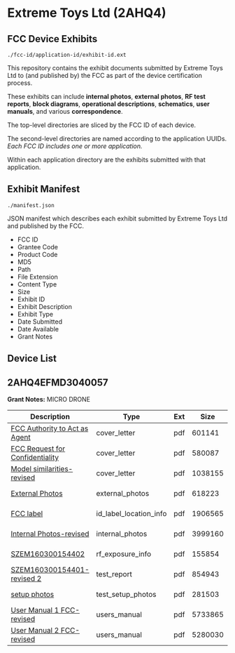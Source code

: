 # Extreme Toys Ltd (2AHQ4)
## FCC Device Exhibits

```
./fcc-id/application-id/exhibit-id.ext
```

This repository contains the exhibit documents submitted by Extreme Toys Ltd to (and published by) the FCC as part of the device certification process.

These exhibits can include **internal photos**, **external photos**, **RF test reports**, **block diagrams**, **operational descriptions**, **schematics**, **user manuals**, and various **correspondence**.

The top-level directories are sliced by the FCC ID of each device.

The second-level directories are named according to the application UUIDs. *Each FCC ID includes one or more application.*

Within each application directory are the exhibits submitted with that application. 

## Exhibit Manifest

```
./manifest.json
```

JSON manifest which describes each exhibit submitted by Extreme Toys Ltd and published by the FCC.

- FCC ID
- Grantee Code
- Product Code
- MD5
- Path
- File Extension
- Content Type
- Size
- Exhibit ID
- Exhibit Description
- Exhibit Type
- Date Submitted
- Date Available
- Grant Notes

## Device List
## 2AHQ4EFMD3040057
**Grant Notes:** MICRO DRONE

| Description | Type | Ext | Size | Submitted | Available |
| ----------- | ---- | --- | ---- | --------- | --------- |
| [FCC Authority to Act as Agent](2AHQ4EFMD3040057/3d8682e8b408738edef0ef503c26cd6f/3015503.pdf) | cover_letter | pdf | 601141 | 2016-06-02 | 2016-06-07 |
| [FCC Request  for Confidentiality](2AHQ4EFMD3040057/3d8682e8b408738edef0ef503c26cd6f/3015504.pdf) | cover_letter | pdf | 580087 | 2016-06-02 | 2016-06-07 |
| [Model similarities-revised](2AHQ4EFMD3040057/3d8682e8b408738edef0ef503c26cd6f/3015505.pdf) | cover_letter | pdf | 1038155 | 2016-06-02 | 2016-06-07 |
| [External Photos](2AHQ4EFMD3040057/3d8682e8b408738edef0ef503c26cd6f/3015506.pdf) | external_photos | pdf | 618223 | 2016-06-02 | 2016-06-07 |
| [FCC label](2AHQ4EFMD3040057/3d8682e8b408738edef0ef503c26cd6f/3015508.pdf) | id_label_location_info | pdf | 1906565 | 2016-06-02 | 2016-06-07 |
| [Internal Photos-revised](2AHQ4EFMD3040057/3d8682e8b408738edef0ef503c26cd6f/3015507.pdf) | internal_photos | pdf | 3999160 | 2016-06-02 | 2016-06-07 |
| [SZEM160300154402](2AHQ4EFMD3040057/3d8682e8b408738edef0ef503c26cd6f/3015510.pdf) | rf_exposure_info | pdf | 155854 | 2016-06-02 | 2016-06-07 |
| [SZEM160300154401-revised 2](2AHQ4EFMD3040057/3d8682e8b408738edef0ef503c26cd6f/3018030.pdf) | test_report | pdf | 854943 | 2016-06-05 | 2016-06-07 |
| [setup photos](2AHQ4EFMD3040057/3d8682e8b408738edef0ef503c26cd6f/3015512.pdf) | test_setup_photos | pdf | 281503 | 2016-06-02 | 2016-06-07 |
| [User Manual 1 FCC-revised](2AHQ4EFMD3040057/3d8682e8b408738edef0ef503c26cd6f/3015513.pdf) | users_manual | pdf | 5733865 | 2016-06-02 | 2016-06-07 |
| [User Manual 2 FCC-revised](2AHQ4EFMD3040057/3d8682e8b408738edef0ef503c26cd6f/3015514.pdf) | users_manual | pdf | 5280030 | 2016-06-02 | 2016-06-07 |
